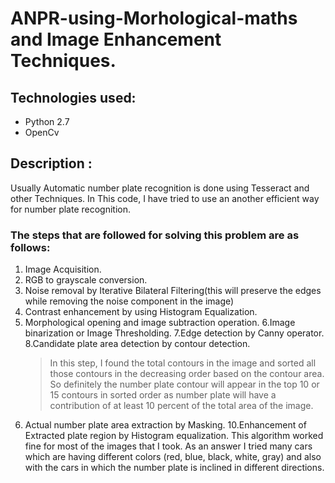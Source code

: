 # ANPR-using-Morhological-maths and Image Enhancement Techniques.
## Technologies used:
 - Python 2.7
 - OpenCv 
## Description :
 Usually Automatic number plate recognition is done using Tesseract and other Techniques. In This code, I have tried to use an another efficient way for number plate recognition. 
 ### The steps that are followed for solving this problem are as follows:
1. Image Acquisition.
2. RGB to grayscale conversion.
3. Noise removal by Iterative Bilateral Filtering(this will preserve the edges while removing the
noise component in the image)
4. Contrast enhancement by using Histogram Equalization.
5. Morphological opening and image subtraction operation.
6.Image binarization or Image Thresholding.
7.Edge detection by Canny operator.
8.Candidate plate area detection by contour detection.
   > In this step, I found the total contours in the image and sorted all those contours in the
decreasing order based on the contour area. So definitely the number plate contour will appear
in the top 10 or 15 contours in sorted order as number plate will have a contribution of at least
10 percent of the total area of the image.
9. Actual number plate area extraction by Masking.
10.Enhancement of Extracted plate region by Histogram equalization.
This algorithm worked fine for most of the images that I took. As an answer I tried many cars which are
having different colors (red, blue, black, white, gray) and also with the cars in which the number plate is
inclined in different directions.
